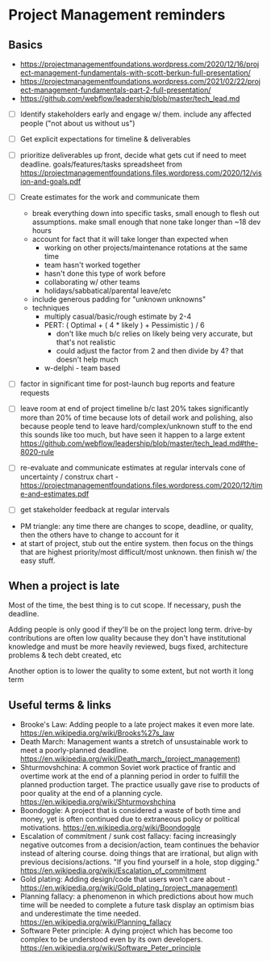 # Project Management reminders

## Basics

* https://projectmanagementfoundations.wordpress.com/2020/12/16/project-management-fundamentals-with-scott-berkun-full-presentation/
* https://projectmanagementfoundations.wordpress.com/2021/02/22/project-management-fundamentals-part-2-full-presentation/
* https://github.com/webflow/leadership/blob/master/tech_lead.md

- [ ] Identify stakeholders early and engage w/ them. include any affected people ("not about us without us")
- [ ] Get explicit expectations for timeline & deliverables
- [ ] prioritize deliverables up front, decide what gets cut if need to meet deadline.
	goals/features/tasks spreadsheet from https://projectmanagementfoundations.files.wordpress.com/2020/12/vision-and-goals.pdf
- [ ] Create estimates for the work and communicate them
	* break everything down into specific tasks, small enough to flesh out assumptions. make small enough that none take longer than ~18 dev hours
	* account for fact that it will take longer than expected when
	    * working on other projects/maintenance rotations at the same time
	    * team hasn't worked together
	    * hasn't done this type of work before
	    * collaborating w/ other teams
	    * holidays/sabbatical/parental leave/etc
	* include generous padding for "unknown unknowns"
	* techniques
		* multiply casual/basic/rough estimate by 2-4
		* PERT: ( Optimal + ( 4 * likely ) + Pessimistic ) / 6
			* don't like much b/c relies on likely being very accurate, but that's not realistic
			* could adjust the factor from 2 and then divide by 4? that doesn't help much
		* w-delphi - team based
- [ ] factor in significant time for post-launch bug reports and feature requests
- [ ] leave room at end of project timeline b/c last 20% takes significantly more than 20% of time
	because lots of detail work and polishing, also because people tend to leave hard/complex/unknown stuff to the end
	this sounds like too much, but have seen it happen to a large extent
	https://github.com/webflow/leadership/blob/master/tech_lead.md#the-8020-rule
- [ ] re-evaluate and communicate estimates at regular intervals
	cone of uncertainty / construx chart - https://projectmanagementfoundations.files.wordpress.com/2020/12/time-and-estimates.pdf
- [ ] get stakeholder feedback at regular intervals


* PM triangle: any time there are changes to scope, deadline, or quality, then the others have to change to account for it
* at start of project, stub out the entire system. then focus on the things that are highest priority/most difficult/most unknown. then finish w/ the easy stuff.



## When a project is late

Most of the time, the best thing is to cut scope. If necessary, push the deadline.

Adding people is only good if they'll be on the project long term. drive-by contributions are often low quality because they don't have institutional knowledge
and must be more heavily reviewed, bugs fixed, architecture problems & tech debt created, etc

Another option is to lower the quality to some extent, but not worth it long term


## Useful terms & links

* Brooke's Law: Adding people to a late project makes it even more late. https://en.wikipedia.org/wiki/Brooks%27s_law
* Death March: Management wants a stretch of unsustainable work to meet a poorly-planned deadline. https://en.wikipedia.org/wiki/Death_march_(project_management)
* Shturmovshchina: A common Soviet work practice of frantic and overtime work at the end of a planning period in order to fulfill the planned production target. The practice usually gave rise to products of poor quality at the end of a planning cycle. https://en.wikipedia.org/wiki/Shturmovshchina
* Boondoggle: A project that is considered a waste of both time and money, yet is often continued due to extraneous policy or political motivations. https://en.wikipedia.org/wiki/Boondoggle
* Escalation of commitment / sunk cost fallacy: facing increasingly negative outcomes from a decision/action, team continues the behavior instead of altering course. doing things that are irrational, but align with previous decisions/actions. "If you find yourself in a hole, stop digging." https://en.wikipedia.org/wiki/Escalation_of_commitment
* Gold plating: Adding design/code that users won't care about - https://en.wikipedia.org/wiki/Gold_plating_(project_management)
* Planning fallacy: a phenomenon in which predictions about how much time will be needed to complete a future task display an optimism bias and underestimate the time needed. https://en.wikipedia.org/wiki/Planning_fallacy
* Software Peter principle: A dying project which has become too complex to be understood even by its own developers. https://en.wikipedia.org/wiki/Software_Peter_principle
